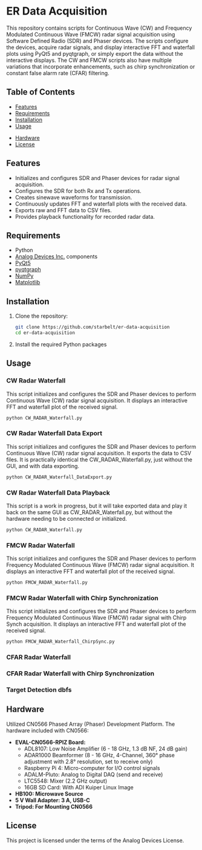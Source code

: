# ER Data Acquisition

This repository contains scripts for Continuous Wave (CW) and Frequency Modulated Continuous Wave (FMCW) radar signal acquisition using Software Defined Radio (SDR) and Phaser devices. The scripts configure the devices, acquire radar signals, and display interactive FFT and waterfall plots using PyQt5 and pyqtgraph, or simply export the data without the interactive displays. The CW and FMCW scripts also have multiple variations that incorporate enhancements, such as chirp synchronization or constant false alarm rate (CFAR) filtering.

## Table of Contents

- [Features](#features)
- [Requirements](#requirements)
- [Installation](#installation)
- [Usage](#usage)
<!-- Add usage sections -->
- [Hardware](#hardware)
- [License](#license)

## Features

- Initializes and configures SDR and Phaser devices for radar signal acquisition.
- Configures the SDR for both Rx and Tx operations.
- Creates sinewave waveforms for transmission.
- Continuously updates FFT and waterfall plots with the received data.
- Exports raw and FFT data to CSV files.
- Provides playback functionality for recorded radar data.

## Requirements

- Python
- [Analog Devices Inc.](https://www.analog.com) components
- [PyQt5](https://pypi.org/project/PyQt5/)
- [pyqtgraph](https://pypi.org/project/pyqtgraph/)
- [NumPy](https://pypi.org/project/numpy/)
- [Matplotlib](https://pypi.org/project/matplotlib/)

## Installation

1. Clone the repository:
   ```sh
   git clone https://github.com/starbelt/er-data-acquisition
   cd er-data-acquisition
   ```
2. Install the required Python packages

## Usage


### CW Radar Waterfall

This script initializes and configures the SDR and Phaser devices to perform Continuous Wave (CW) radar signal acquisition. It displays an interactive FFT and waterfall plot of the received signal.

```sh
python CW_RADAR_Waterfall.py
```

### CW Radar Waterfall Data Export

This script initializes and configures the SDR and Phaser devices to perform Continuous Wave (CW) radar signal acquisition. It  exports the data to CSV files. It is practically identical the CW_RADAR_Waterfall.py, just without the GUI, and with data exporting.

```sh
python CW_RADAR_Waterfall_DataExport.py
```

### CW Radar Waterfall Data Playback

This script is a work in progress, but it will take exported data and play it back on the same GUI as CW_RADAR_Waterfall.py, but without the hardware needing to be connected or initialized.

```sh
python CW_RADAR_Waterfall.py
```

### FMCW Radar Waterfall

This script initializes and configures the SDR and Phaser devices to perform Frequency Modulated Continuous Wave (FMCW) radar signal acquisition. It displays an interactive FFT and waterfall plot of the received signal.

```sh
python FMCW_RADAR_Waterfall.py
```

### FMCW Radar Waterfall with Chirp Synchronization

This script initializes and configures the SDR and Phaser devices to perform Frequency Modulated Continuous Wave (FMCW) radar signal with Chirp Synch acquisition. It displays an interactive FFT and waterfall plot of the received signal.

```sh
python FMCW_RADAR_Waterfall_ChirpSync.py
```

### CFAR Radar Waterfall

### CFAR Radar Waterfall with Chirp Synchronization

### Target Detection dbfs

## Hardware

Utilized CN0566 Phased Array (Phaser) Development Platform. The hardware included with CN0566:

- **EVAL-CN0566-RPIZ Board:**
  - ADL8107: Low Noise Amplifier (6 - 18 GHz, 1.3 dB NF, 24 dB gain)
  - ADAR1000 Beamformer (8 - 16 GHz, 4-Channel, 360° phase adjustment with 2.8° resolution, set to receive only)
  - Raspberry Pi 4: Micro-computer for I/O control signals
  - ADALM-Pluto: Analog to Digital DAQ (send and receive)
  - LTC5548: Mixer (2.2 GHz output)
  - 16GB SD Card: With ADI Kuiper Linux Image
- **HB100: Microwave Source**
- **5 V Wall Adapter: 3 A, USB-C** 
- **Tripod: For Mounting CN0566**

## License
This project is licensed under the terms of the Analog Devices License.